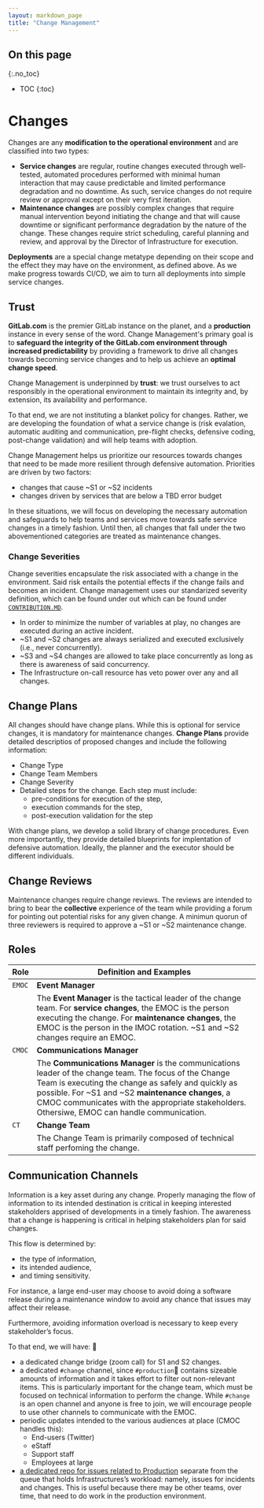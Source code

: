 ```yaml
---
layout: markdown_page
title: "Change Management"
---
```


## On this page
{:.no_toc}

- TOC
{:toc}

# Changes

Changes are any **modification to the operational environment** and are classified into two types:

* **Service changes** are regular, routine changes executed through well-tested, automated procedures performed with minimal human interaction that may cause predictable and limited performance degradation and no downtime. As such, service changes do not require review or approval except on their very first iteration.
* **Maintenance changes** are possibly complex changes that require manual intervention beyond initiating the change and that will cause downtime or significant performance degradation by the nature of the change. These changes require strict scheduling, careful planning and review, and approval by the Director of Infrastructure for execution.

**Deployments** are a special change metatype depending on their scope and the effect they may have on the environment, as defined above. As we make progress towards CI/CD, we aim to turn all deployments into simple service changes.

## Trust

**GitLab.com** is the premier GitLab instance on the planet, and a **production** instance in every sense of the word. Change Management's primary goal is to **safeguard the integrity of the GitLab.com environment through increased predictability** by providing a framework to drive all changes towards becoming service changes and to help us achieve an **optimal change speed**.

Change Management is underpinned by **trust**: we trust ourselves to act responsibly in the operational environment to maintain its integrity and, by extension, its availability and performance.

To that end, we are not instituting a blanket policy for changes. Rather, we are developing the foundation of what a service change is (risk evalation, automatic auditing and communication, pre-flight checks, defensive coding, post-change validation) and will help teams with adoption. 

Change Management helps us prioritize our resources towards changes that need to be made more resilient through defensive automation. Priorities are driven by two factors:

* changes that cause ~S1 or ~S2 incidents
* changes driven by services that are below a TBD error budget

In these situations, we will focus on developing the necessary automation and safeguards to help teams and services move towards safe service changes in a timely fashion. Until then, all changes that fall under the two abovementioned categories are treated as maintenance changes.

### Change Severities

Change severities encapsulate the risk associated with a change in the environment. Said risk entails the potential effects if the change fails and becomes an incident. Change management uses our standarized severity definition, which can be found under out which can be found under [`CONTRIBUTION.MD`](https://gitlab.com/gitlab-org/gitlab-ce/blob/master/CONTRIBUTING.md#severity-impact-guidance/index.html.md).

* In order to minimize the number of variables at play, no changes are executed during an active incident.
* ~S1 and ~S2 changes are always serialized and executed exclusively (i.e., never concurrently).
* ~S3 and ~S4 changes are allowed to take place concurrently as long as there is awareness of said concurrency.
* The Infrastructure on-call resource has veto power over any and all changes.

## Change Plans

All changes should have change plans. While this is optional for service changes, it is mandatory for maintenance changes. **Change Plans** provide detailed descriptios of proposed changes and include the following information:

* Change Type
* Change Team Members
* Change Severity
* Detailed steps for the change. Each step must include:
  * pre-conditions for execution of the step,
  * execution commands for the step,
  * post-execution validation for the step

With change plans, we develop a solid library of change procedures. Even more importantly, they provide detailed blueprints for implentation of defensive automation. Ideally, the planner and the executor should be different individuals.

## Change Reviews

Maintenance changes require change reviews. The reviews are intended to bring to bear the **collective** experience of the team while providing a forum for pointing out potential risks for any given change. A minimun quorun of three reviewers is required to approve a ~S1 or ~S2 maintenance change.

## Roles

| **Role** | **Definition and Examples** |
| -------- | ------------------------|
| `EMOC`   | **Event Manager** |
|          | The **Event Manager** is the tactical leader of the change team. For **service changes**, the EMOC is the person executing the change. For **maintenance changes**, the EMOC is the person in the IMOC rotation. ~S1 and ~S2 changes require an EMOC.|
| `CMOC`   | **Communications Manager** |
|          | The **Communications Manager** is the communications leader of the change team. The focus of the Change Team is executing the change as safely and quickly as possible. For ~S1 and ~S2 **maintenance changes**, a CMOC communicates with the appropriate stakeholders. Othersiwe, EMOC can handle communication.|
| `CT`   | **Change Team** |
|          | The Change Team is primarily composed of technical staff perfoming the change.|



## Communication Channels

Information is a key asset during any change.  Properly managing the flow of information to its intended destination is critical in keeping interested stakeholders apprised of developments in a timely fashion. The awareness that a change is happening is critical in helping stakeholders plan for said changes.

This flow is determined by:

* the type of information,
* its intended audience, 
* and timing sensitivity.
 
For instance, a large end-user may choose to avoid doing a software release during a maintenance window to avoid any chance that issues may affect their release.

Furthermore, avoiding information overload is necessary to keep every stakeholder’s focus.

To that end, we will have:

* a dedicated change bridge (zoom call) for S1 and S2 changes.
* a dedicated `#change` channel, since `#production` contains sizeable amounts of information and it takes effort to filter out non-relevant items. This is particularly important for the change team, which must be focused on technical information to perform the change. While `#change` is an open channel and anyone is free to join, we will encourage people to use other channels to communicate with the EMOC.
* periodic updates intended to the various audiences at place (CMOC handles this):
  * End-users (Twitter)
  * eStaff
  * Support staff
  * Employees at large
* [a dedicated repo for issues related to Production](https://gitlab.com/gitlab-com/production/index.html.md) separate from the queue that holds Infrastructures’s workload: namely, issues for incidents and changes. This is useful because there may be other teams, over time, that need to do work in the production environment.


